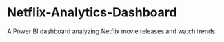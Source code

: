 # Netflix-Analytics-Dashboard
A Power BI dashboard analyzing Netflix movie releases and watch trends.
